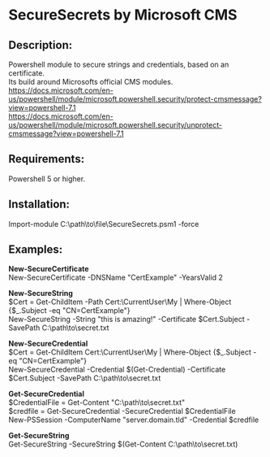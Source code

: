 # SecureSecrets by Microsoft CMS

## Description:
Powershell module to secure strings and credentials, based on an certificate.  
Its build around Microsofts official CMS modules.  
https://docs.microsoft.com/en-us/powershell/module/microsoft.powershell.security/protect-cmsmessage?view=powershell-7.1  
https://docs.microsoft.com/en-us/powershell/module/microsoft.powershell.security/unprotect-cmsmessage?view=powershell-7.1  

## Requirements:
Powershell 5 or higher.  

## Installation:
Import-module C:\path\to\file\SecureSecrets.psm1 -force

## Examples:
**New-SecureCertificate**  
New-SecureCertificate -DNSName "CertExample" -YearsValid 2

**New-SecureString**  
$Cert = Get-ChildItem -Path Cert:\CurrentUser\My | Where-Object {$_.Subject -eq "CN=CertExample"}  
New-SecureString -String "this is amazing!" -Certificate $Cert.Subject -SavePath C:\path\to\secret.txt  

**New-SecureCredential**  
$Cert = Get-ChildItem Cert:\CurrentUser\My | Where-Object {$_.Subject -eq "CN=CertExample"}  
New-SecureCredential -Credential $(Get-Credential) -Certificate $Cert.Subject -SavePath C:\path\to\secret.txt  

**Get-SecureCredential**  
$CredentialFile = Get-Content "C:\path\to\secret.txt"  
$credfile = Get-SecureCredential -SecureCredential $CredentialFile  
New-PSSession -ComputerName "server.domain.tld" -Credential $credfile  

**Get-SecureString**  
Get-SecureString -SecureString $(Get-Content C:\path\to\secret.txt)
